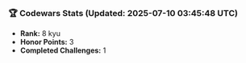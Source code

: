 ### 🏆 Codewars Stats (Updated: 2025-07-10 03:45:48 UTC)

- **Rank:** 8 kyu
- **Honor Points:** 3
- **Completed Challenges:** 1
